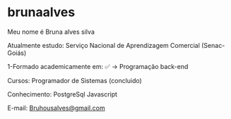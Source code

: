 # brunaalves
Meu nome é Bruna alves silva

Atualmente estudo: Serviço Nacional de Aprendizagem Comercial (Senac-Goiás)

1-Formado academicamente em:
  ✅ -> Programação  back-end 

Cursos: Programador de Sistemas (concluido)

Conhecimento: 
PostgreSql 
Javascript

E-mail: Bruhousalves@gmail.com

